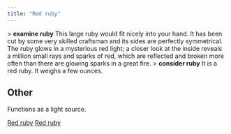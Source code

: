 ```yaml
---
title: "Red ruby"
---
```


\> **examine ruby**
This large ruby would fit nicely into your hand. It has been cut by some
very
skilled craftsman and its sides are perfectly symmetrical. The ruby
glows in a
mysterious red light; a closer look at the inside reveals a million
small
rays and sparks of red, which are reflected and broken more often than
there
are glowing sparks in a great fire.
\> **consider ruby**
It is a red ruby.
It weighs a few ounces.

## Other

Functions as a light source.

[Red ruby](Category:Neck_items "wikilink") [Red
ruby](Category:Miscellaneous_equipment "wikilink")